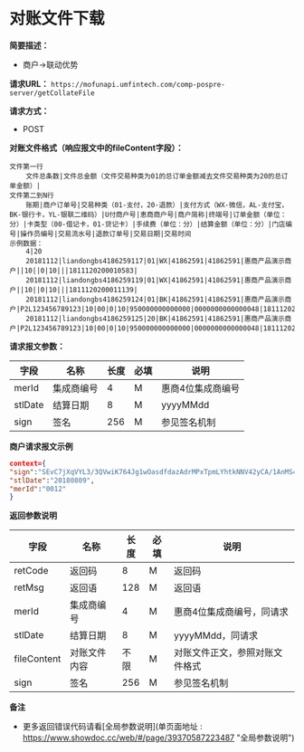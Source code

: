 # 对账文件下载
**简要描述：**

- 商户->联动优势


**请求URL：** 
`https://mofunapi.umfintech.com/comp-pospre-server/getCollateFile`
  
**请求方式：**
- POST 

**对账文件格式（响应报文中的fileContent字段）：**
``` 
文件第一行  
	文件总条数|文件总金额（文件交易种类为01的总订单金额减去文件交易种类为20的总订单金额）|
文件第二到N行  
	账期|商户订单号|交易种类（01-支付，20-退款）|支付方式（WX-微信，AL-支付宝，BK-银行卡，YL-银联二维码）|U付商户号|恵商商户号|商户简称|终端号|订单金额（单位：分）|卡类型（00-借记卡，01-贷记卡）|手续费（单位：分）|结算金额（单位：分）|门店编号|操作员编号|交易流水号|退款订单号|交易日期|交易时间
示例数据：
	4|20
	20181112|liandongbs4186259117|01|WX|41862591|41862591|惠商产品演示商户||10||0|10|||1811120200010583|
	20181112|liandongbs4186259119|01|WX|41862591|41862591|惠商产品演示商户||10||0|10|||1811120200011139|
	20181112|liandongbs4186259124|01|BK|41862591|41862591|惠商产品演示商户|P2L123456789123|10|00|0|10|950000000000000|0000000000000048|1811120200013492||20181112|223954
	20181112|liandongbs4186259125|20|BK|41862591|41862591|惠商产品演示商户|P2L123456789123|10|00|0|10|950000000000000|0000000000000048|1811120200013493|liandongbs4186259124|20181112|224019
```




**请求报文参数：**

|	字段	|	名称	|	长度	|	必填	|	说明	|
|----|----|----|----|----|
|	merId	|	集成商编号	|	4	|	M	|	惠商4位集成商编号	|
|	stlDate	|	结算日期	|	8	|	M	|	yyyyMMdd	|
|	sign	|	签名	|	256	|	M	|	参见签名机制	|


 **商户请求报文示例**

```json
context={
"sign":"SEvC7jXqVYL3/3QVwiK764Jg1wOasdfdazAdrMPxTpmLYhtkNNV42yCA/1AnMS4+PGmg2ksn+rzC2E6hKXlg/NpfHfCGTLSpasdasdasmdggYuCc8Q2Mn1uBhxJaJBof/AkrGMMskCHpE+asdfa3S6NlYI8PpC3g658Q=",
"stlDate":"20180809",
"merId":"0012"
}
```


 **返回参数说明** 


|	字段	|	名称	|	长度	|	必填	|	说明	|
|----|----|----|----|----|
|	retCode	|	返回码	|	8	|	M	|	返回码	|
|	retMsg	|	返回语	|	128	|	M	|	返回语	|
|	merId	|	集成商编号	|	4	|	M	|	惠商4位集成商编号，同请求	|
|	stlDate	|	结算日期	|	8	|	M	|	yyyyMMdd，同请求	|
|	fileContent	|	对账文件内容	|	不限	|	M	|	对账文件正文，参照对账文件格式	|
|	sign	|	签名	|	256	|	M	|	参见签名机制	|

 **备注** 
- 更多返回错误代码请看[全局参数说明](单页面地址 : https://www.showdoc.cc/web/#/page/39370587223487 "全局参数说明")
